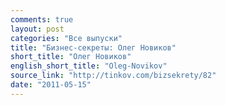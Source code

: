 ```yaml
---
comments: true
layout: post
categories: "Все выпуски"
title: "Бизнес-секреты: Олег Новиков"
short_title: "Олег Новиков"
english_short_title: "Oleg-Novikov"
source_link: "http://tinkov.com/bizsekrety/82"
date: "2011-05-15"
---
```

